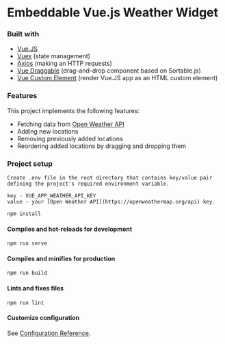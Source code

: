 # Embeddable Vue.js Weather Widget

### Built with

* [Vue.JS](https://vuejs.org/)
* [Vuex](https://vuex.vuejs.org/) (state management)
* [Axios](https://axios-http.com/) (making an HTTP requests)
* [Vue Draggable](https://sortablejs.github.io/Vue.Draggable/#/simple) (drag-and-drop component based on Sortable.js)
* [Vue Custom Element](https://karol-f.github.io/vue-custom-element/#//) (render Vue.JS app as an HTML custom element)

### Features

This project implements the following features:

* Fetching data from [Open Weather API](https://openweathermap.org/api)
* Adding new locations
* Removing previously added locations
* Reordering added locations by dragging and dropping them

### Project setup
```
Create .env file in the root directory that contains key/value pair defining the project's required environment variable.

key - VUE_APP_WEATHER_API_KEY
value - your [Open Weather API](https://openweathermap.org/api) key.

npm install
```

#### Compiles and hot-reloads for development
```
npm run serve
```

#### Compiles and minifies for production
```
npm run build
```

#### Lints and fixes files
```
npm run lint
```

#### Customize configuration
See [Configuration Reference](https://cli.vuejs.org/config/).
